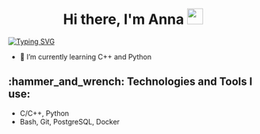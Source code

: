 
<h1 align="center">Hi there, I'm Anna <img src="https://github.com/blackcater/blackcater/raw/main/images/Hi.gif" height="32"/></h1>

[![Typing SVG](https://readme-typing-svg.demolab.com/?lines=Student+of+School+21+)](https://21-school.ru/)

- 🌱 I’m currently learning C++ and Python

<h2 align="left">:hammer_and_wrench: Technologies and Tools I use:</h2>

- C/C++, Python
- Bash, Git, PostgreSQL, Docker
